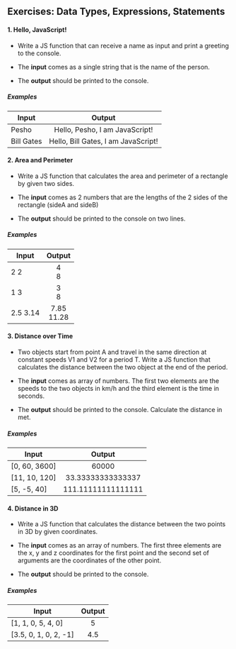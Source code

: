 ## Exercises: Data Types, Expressions, Statements

#### 1. Hello, JavaScript!

* Write a JS function that can receive a name as input and print a greeting to the console.

* The <b>input</b> comes as a single string that is the name of the person.

* The <b>output</b> should be printed to the console.

##### Examples

| Input      | Output        |
| -----------|:-------------:|
| Pesho | Hello, Pesho, I am JavaScript!| 
| Bill Gates | Hello, Bill Gates, I am JavaScript!|

#### 2. Area and Perimeter

* Write a JS function that calculates the area and perimeter of a rectangle by given two sides.

* The <b>input</b> comes as 2 numbers that are the lengths of the 2 sides of the rectangle (sideA and sideB)

* The <b>output</b> should be printed to the console on two lines.

##### Examples 

| Input      | Output        |
| -----------|:-------------:|
| 2 2 | 4<br> 8 | 
|1 3 |  3<br> 8|
|2.5 3.14 | 7.85<br> 11.28|

#### 3. Distance over Time

* Two objects start from point A and travel in the same direction at constant speeds V1 and V2 for a period T. Write a JS function that calculates the distance between the two object at the end of the period.

* The <b>input</b> comes as array of numbers. The first two elements are the speeds to the two objects in km/h and the third element is the time in seconds.

* The <b>output</b> should be printed to the console. Calculate the distance in met.

##### Examples 

| Input      | Output        |
| -----------|:-------------:|
| [0, 60, 3600] | 60000 | 
| [11, 10, 120] | 33.33333333333337|
|  [5, -5, 40] | 111.11111111111111|

#### 4. Distance in 3D

* Write a JS function that calculates the distance between the two points in 3D by given coordinates.

* The <b>input</b> comes as an array of numbers. The first three elements are the x, y and z coordinates for the first point and the second set of arguments are the coordinates of the other point.

* The <b> output</b> should be printed to the console.

##### Examples 

| Input      | Output        |
| -----------|:-------------:|
| [1, 1, 0, 5, 4, 0] | 5 | 
| [3.5, 0, 1, 0, 2, -1] | 4.5|